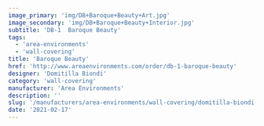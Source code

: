 ```yaml
---
image_primary: 'img/DB+Baroque+Beauty+Art.jpg'
image_secondary: 'img/DB+Baroque+Beauty+Interior.jpg'
subtitle: 'DB-1  Baroque Beauty'
tags:
  - 'area-environments'
  - 'wall-covering'
title: 'Baroque Beauty'
href: 'http://www.areaenvironments.com/order/db-1-baroque-beauty'
designer: 'Domitilla Biondi'
category: 'wall-covering'
manufacturer: 'Area Environments'
description: ''
slug: '/manufacturers/area-environments/wall-covering/domitilla-biondi-baroque-beauty'
date: '2021-02-17'
---
```

